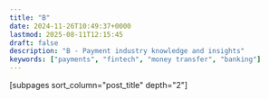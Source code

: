 ```yaml
---
title: "B"
date: 2024-11-26T10:49:37+0000
lastmod: 2025-08-11T12:15:45
draft: false
description: "B - Payment industry knowledge and insights"
keywords: ["payments", "fintech", "money transfer", "banking"]
---
```


[subpages sort_column="post_title" depth="2"]